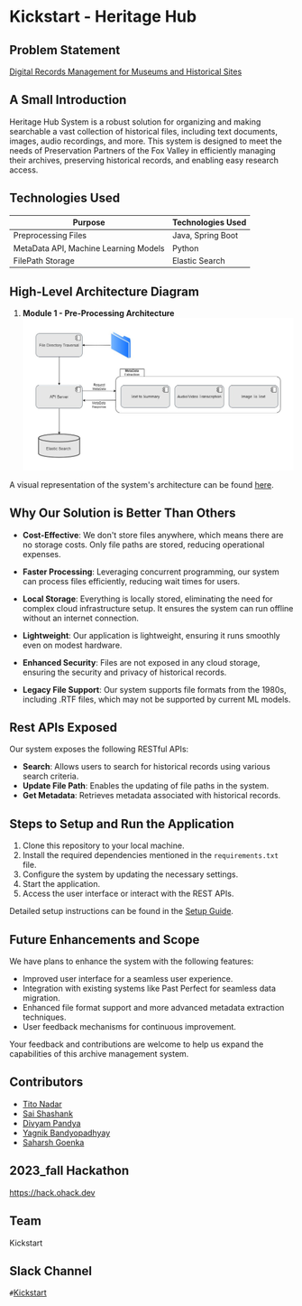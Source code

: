 # Kickstart - Heritage Hub

## Problem Statement
[Digital Records Management for Museums and Historical Sites](https://ohack.dev/project/nIzOXqfvqwa03WPjr08a)

## A Small Introduction

Heritage Hub System is a robust solution for organizing and making searchable a vast collection of historical files, including text documents, images, audio recordings, and more. This system is designed to meet the needs of Preservation Partners of the Fox Valley in efficiently managing their archives, preserving historical records, and enabling easy research access.

## Technologies Used

| Purpose  | Technologies Used | 
|----------|----------|
| Preprocessing Files | Java, Spring Boot | 
| MetaData API, Machine Learning Models | Python | 
| FilePath Storage | Elastic Search |


## High-Level Architecture Diagram
1. **Module 1 - Pre-Processing Architecture**
![Pre-Processing Architecture Diagram](Pre-Processing.jpg)

A visual representation of the system's architecture can be found [here](https://drive.google.com/file/d/1FyK9unHUHifij5pALbXlaxMip9Kfdan1/view?usp=sharing).

## Why Our Solution is Better Than Others

- **Cost-Effective**: We don't store files anywhere, which means there are no storage costs. Only file paths are stored, reducing operational expenses.

- **Faster Processing**: Leveraging concurrent programming, our system can process files efficiently, reducing wait times for users.

- **Local Storage**: Everything is locally stored, eliminating the need for complex cloud infrastructure setup. It ensures the system can run offline without an internet connection.

- **Lightweight**: Our application is lightweight, ensuring it runs smoothly even on modest hardware.

- **Enhanced Security**: Files are not exposed in any cloud storage, ensuring the security and privacy of historical records.

- **Legacy File Support**: Our system supports file formats from the 1980s, including .RTF files, which may not be supported by current ML models.

## Rest APIs Exposed

Our system exposes the following RESTful APIs:

- **Search**: Allows users to search for historical records using various search criteria.
- **Update File Path**: Enables the updating of file paths in the system.
- **Get Metadata**: Retrieves metadata associated with historical records.

## Steps to Setup and Run the Application

1. Clone this repository to your local machine.
2. Install the required dependencies mentioned in the `requirements.txt` file.
3. Configure the system by updating the necessary settings.
4. Start the application.
5. Access the user interface or interact with the REST APIs.

Detailed setup instructions can be found in the [Setup Guide](link-to-setup-guide).

## Future Enhancements and Scope

We have plans to enhance the system with the following features:

- Improved user interface for a seamless user experience.
- Integration with existing systems like Past Perfect for seamless data migration.
- Enhanced file format support and more advanced metadata extraction techniques.
- User feedback mechanisms for continuous improvement.

Your feedback and contributions are welcome to help us expand the capabilities of this archive management system.

## Contributors

- [Tito Nadar](link-to-your-github-profile)
- [Sai Shashank](link-to-contributor-1-github-profile)
- [Divyam Pandya](https://www.linkedin.com/in/dpandya4/)
- [Yagnik Bandyopadhyay](https://www.linkedin.com/in/dpandya4/)
- [Saharsh Goenka](https://www.linkedin.com/in/dpandya4/)

## 2023_fall Hackathon
https://hack.ohack.dev
## Team
Kickstart

## Slack Channel
`#`[Kickstart](https://opportunity-hack.slack.com/app_redirect?channel=Kickstart)
